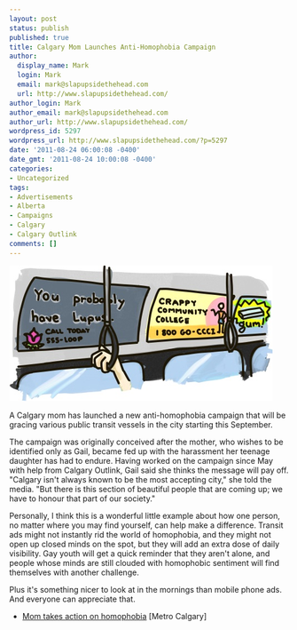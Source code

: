 ```yaml
---
layout: post
status: publish
published: true
title: Calgary Mom Launches Anti-Homophobia Campaign
author:
  display_name: Mark
  login: Mark
  email: mark@slapupsidethehead.com
  url: http://www.slapupsidethehead.com/
author_login: Mark
author_email: mark@slapupsidethehead.com
author_url: http://www.slapupsidethehead.com/
wordpress_id: 5297
wordpress_url: http://www.slapupsidethehead.com/?p=5297
date: '2011-08-24 06:00:08 -0400'
date_gmt: '2011-08-24 10:00:08 -0400'
categories:
- Uncategorized
tags:
- Advertisements
- Alberta
- Campaigns
- Calgary
- Calgary Outlink
comments: []
---
```

![Bus Ads:](/wp-content/media/2011/08/bus-ads.jpg "Actually, I kind of like the blandness of bus ads")

A Calgary mom has launched a new anti-homophobia campaign that will be gracing various public transit vessels in the city starting this September.

The campaign was originally conceived after the mother, who wishes to be identified only as Gail, became fed up with the harassment her teenage daughter has had to endure. Having worked on the campaign since May with help from Calgary Outlink, Gail said she thinks the message will pay off. "Calgary isn't always known to be the most accepting city," she told the media. "But there is this section of beautiful people that are coming up; we have to honour that part of our society."

Personally, I think this is a wonderful little example about how one person, no matter where you may find yourself, can help make a difference. Transit ads might not instantly rid the world of homophobia, and they might not open up closed minds on the spot, but they will add an extra dose of daily visibility. Gay youth will get a quick reminder that they aren't alone, and people whose minds are still clouded with homophobic sentiment will find themselves with another challenge.

Plus it's something nicer to look at in the mornings than mobile phone ads. And everyone can appreciate that.

- [Mom takes action on homophobia](http://www.metronews.ca/calgary/local/article/949598--mom-takes-action-on-homophobia) [Metro Calgary]
